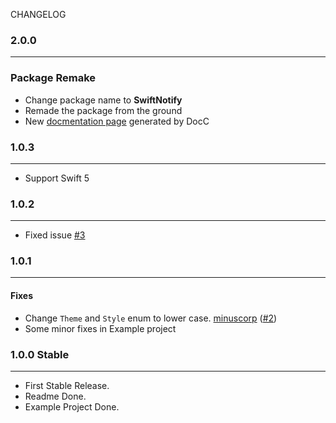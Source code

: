 CHANGELOG
### 2.0.0
------------
### Package Remake
* Change package name to **SwiftNotify**
* Remade the package from the ground
* New [docmentation page](https://jt501.github.io/SwiftNotify) generated by DocC

### 1.0.3
------------
* Support Swift 5

### 1.0.2
------------
* Fixed issue [#3](https://github.com/JT501/SwiftNotify/issues/3)

### 1.0.1
------------
#### Fixes
 * Change `Theme` and `Style` enum to lower case. [minuscorp](https://github.com/minuscorp) ([#2](https://github.com/JT501/SwiftNotify/issues/2))
 * Some minor fixes in Example project

### 1.0.0 Stable
------------
 * First Stable Release.
 * Readme Done.
 * Example Project Done.
